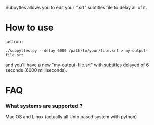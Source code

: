 Subpytles allows you to edit your ".srt" subtitles file to delay all of it.


# How to use

just run :

    ./subpytles.py --delay 6000 /path/to/your/file.srt > my-output-file.srt

and you'll have a new "my-output-file.srt" with subtitles delayed of 6 seconds (6000 milliseconds).


# FAQ

### What systems are supported ?

Mac OS and Linux (actually all Unix based system with python)
